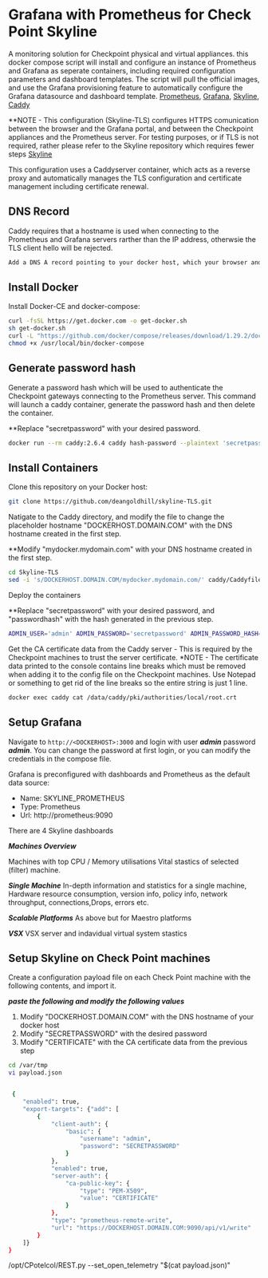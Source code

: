 # Grafana with Prometheus for Check Point Skyline

A monitoring solution for Checkpoint physical and virtual appliances.
this docker compose script will install and configure an instance of Prometheus and Grafana as seperate containers, including required configuration parameters and dashboard templates.
The script will pull the official images, and use the Grafana provisioning feature to automatically configure the Grafana datasource and dashboard template.
[Prometheus](https://prometheus.io/), [Grafana](http://grafana.org/), [Skyline](https://supportcenter.checkpoint.com/supportcenter/portal?eventSubmit_doGoviewsolutiondetails=&solutionid=sk178566), [Caddy](https://caddyserver.com)

**NOTE - This configuration (Skyline-TLS) configures HTTPS comunication between the browser and the Grafana portal, and between the Checkpoint appliances and the Prometheus server. For testing purposes, or if TLS is not required, rather please refer to the Skyline repository which requires fewer steps [Skyline](https://github.com/deangoldhill/Skyline)

This configuration uses a Caddyserver container, which acts as a reverse proxy and automatically manages the TLS configuration and certificate management including certificate renewal.

## DNS Record
Caddy requires that a hostname is used when connecting to the Prometheus and Grafana servers rarther than the IP address, otherwsie the TLS client hello will be rejected.
```bash
Add a DNS A record pointing to your docker host, which your browser and the Checkpoint gateways will be able to resolve.
```


## Install Docker

Install Docker-CE and docker-compose:

```bash
curl -fsSL https://get.docker.com -o get-docker.sh
sh get-docker.sh
curl -L "https://github.com/docker/compose/releases/download/1.29.2/docker-compose-$(uname -s)-$(uname -m)" -o /usr/local/bin/docker-compose
chmod +x /usr/local/bin/docker-compose
```

## Generate password hash
Generate a password hash which will be used to authenticate the Checkpoint gateways connecting to the Prometheus server.
This command will launch a caddy container, generate the password hash and then delete the container. 

**Replace "secretpassword" with your desired password.
```bash
docker run --rm caddy:2.6.4 caddy hash-password --plaintext 'secretpassword'
```

## Install Containers

Clone this repository on your Docker host:

```bash
git clone https://github.com/deangoldhill/skyline-TLS.git
```
Natigate to the Caddy directory, and modify the file to change the placeholder hostname "DOCKERHOST.DOMAIN.COM" with the DNS hostname created in the first step.

**Modify "mydocker.mydomain.com" with your DNS hostname created in the first step.
```bash
cd Skyline-TLS
sed -i 's/DOCKERHOST.DOMAIN.COM/mydocker.mydomain.com/' caddy/Caddyfile
```
Deploy the containers

**Replace "secretpassword" with your desired password, and "passwordhash" with the hash generated in the previous step.
```bash
ADMIN_USER='admin' ADMIN_PASSWORD='secretpassword' ADMIN_PASSWORD_HASH='passwordhash' docker-compose up -d
```

Get the CA certificate data from the Caddy server - This is required by the Checkpoint machines to trust the server certificate.
*NOTE - The certificate data printed to the console contains line breaks which must be removed when adding it to the config file on the Checkpoint machines. Use Notepad or something to get rid of the line breaks so the entire string is just 1 line.

```bash
docker exec caddy cat /data/caddy/pki/authorities/local/root.crt
```


## Setup Grafana

Navigate to `http://<DOCKERHOST>:3000` and login with user ***admin*** password ***admin***. You can change the password at first login, or you can modify the credentials in the compose file.


Grafana is preconfigured with dashboards and Prometheus as the default data source:

* Name: SKYLINE_PROMETHEUS
* Type: Prometheus
* Url: http://prometheus:9090

There are 4 Skyline dashboards

***Machines Overview***

Machines with top CPU / Memory utilisations
Vital stastics of selected (filter) machine.


***Single Machine***
In-depth information and statistics for a single machine,
Hardware resource consumption, version info, policy info, network throughput, connections,Drops, errors etc.

***Scalable Platforms***
As above but for Maestro platforms

***VSX***
VSX server and indavidual virtual system stastics



## Setup Skyline on Check Point machines

Create a configuration payload file on each Check Point machine with the following contents, and import it.

***paste the following and modify the following values*** 
1. Modify "DOCKERHOST.DOMAIN.COM" with the DNS hostname of your docker host
2. Modify "SECRETPASSWORD" with the desired password
3. Modify "CERTIFICATE" with the CA certificate data from the previous step

```bash
cd /var/tmp
vi payload.json


 {
    "enabled": true,
    "export-targets": {"add": [
        {
            "client-auth": {
                "basic": {
                    "username": "admin",
                    "password": "SECRETPASSWORD"
                }
            },
            "enabled": true,
            "server-auth": {
                "ca-public-key": {
                    "type": "PEM-X509",
                    "value": "CERTIFICATE"
                }
            },
            "type": "prometheus-remote-write",
            "url": "https://DOCKERHOST.DOMAIN.COM:9090/api/v1/write"
        }
    ]}
} 

```

/opt/CPotelcol/REST.py --set_open_telemetry "$(cat payload.json)"

```
